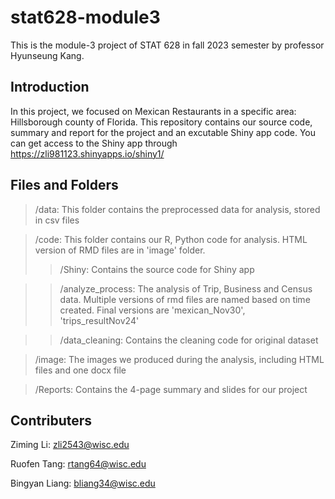 # stat628-module3

This is the module-3 project of STAT 628 in fall 2023 semester by professor Hyunseung Kang. 

## Introduction

In this project, we focused on Mexican Restaurants in a specific area: Hillsborough county of Florida. This repository contains our source code, summary and report for the project and an excutable Shiny app code. You can get access to the Shiny app through https://zli981123.shinyapps.io/shiny1/

## Files and Folders

>/data: 
This folder contains the preprocessed data for analysis, stored in csv files

>/code:
This folder contains our R, Python code for analysis. HTML version of RMD files are in 'image' folder.
>>/Shiny:
Contains the source code for Shiny app

>>/analyze_process:
The analysis of Trip, Business and Census data. Multiple versions of rmd files are named based on time created. Final versions are 'mexican_Nov30', 'trips_resultNov24'

>>/data_cleaning:
Contains the cleaning code for original dataset

>/image:
The images we produced during the analysis, including HTML files and one docx file

>/Reports:
Contains the 4-page summary and slides for our project

## Contributers
Ziming Li: zli2543@wisc.edu

Ruofen Tang: rtang64@wisc.edu

Bingyan Liang: bliang34@wisc.edu
